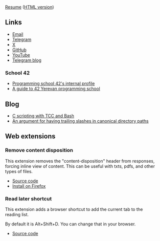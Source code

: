 [Resume](resume/alan-urmancheev.pdf) ([HTML version](resume/alan-urmancheev.html))

## Links

* [Email](mailto:alan.urman@gmail.com)
* [Telegram](https://t.me/alurm)
* [X](https://twitter.com/alurmanc)
* [GitHub](https://github.com/alurm)
* [YouTube](https://youtube.com/@alurma)
* [Telegram blog](https://t.me/alurman)

### School 42

* [Programming school 42's internal profile](https://profile.intra.42.fr/users/ghelman)
* [A guide to 42 Yerevan programming school](42-yerevan-unofficial-guide/index.html)

## Blog

* [C scripting with TCC and Bash](blog/2024-08-18-c-scripting-with-tcc-and-bash.html)
* [An argument for having trailing slashes in canonical directory paths](blog/2024-09-17-an-argument-for-having-trailing-slashes-in-canonical-directory-paths.html)

## Web extensions

### Remove content disposition

This extension removes the "content-disposition" header from responses, forcing inline view of content. This can be useful with txts, pdfs, and other types of files.

* [Source code](https://github.com/alurm/alurm.github.io/tree/main/extensions/remove-content-disposition/source)
* [Install on Firefox](extensions/remove-content-disposition/extension.xpi)

### Read later shortcut

This extension adds a browser shortcut to add the current tab to the reading list.

By default it is Alt+Shift+D. You can change that in your browser.

* [Source code](https://github.com/alurm/browser-read-later-shortcut)
